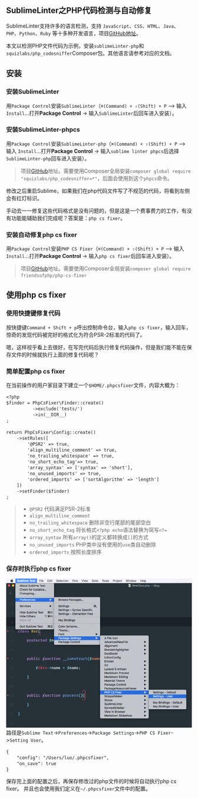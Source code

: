 ## SublimeLinter之PHP代码检测与自动修复

SublimeLinter支持许多的语言检测，支持 `JavaScript`、`CSS`、`HTML`、`Java`、`PHP`、`Python`、`Ruby` 等十多种开发语言，项目[GitHub地址](https://github.com/SublimeLinter/SublimeLinter)。

本文以检测PHP文件代码为示例，安装`sublimeLinter-php`和`squizlabs/php_codesniffer`Composer包。其他语言请参考对应的文档。

## 安装

### 安装SublimeLinter

用`Package Control`安装`SublimeLinter`（`⌘(Command) + ⇧(Shift) + P` –> 输入 `Install`…打开**Package Control** -> 输入`SublimeLinter`后回车进入安装）。


### 安装SublimeLinter-phpcs

用`Package Control`安装`SublimeLinter-php`（`⌘(Command) + ⇧(Shift) + P` –> 输入 `Install`…打开**Package Control** -> 输入`sublime linter phpcs`后选择`SublimeLinter-php`回车进入安装）。

> 项目[GitHub](https://github.com/SublimeLinter/SublimeLinter-phpcs)地址。需要使用Composer全局安装`composer global require "squizlabs/php_codesniffer=*"`，后面会使用到这个`phpcs`命令。


修改之后重启Sublime，如果我们在php代码文件写了不规范的代码，将看到左侧会有红灯标识。

手动去一一修复这些代码格式是没有问题的，但是这是一个费事费力的工作，有没有功能能辅助我们完成呢？答案是：`php cs fixer`。


### 安装自动修复php cs fixer

用`Package Control`安装`PHP CS Fixer`（`⌘(Command) + ⇧(Shift) + P` –> 输入 `Install`…打开**Package Control** -> 输入`php cs fixer`后回车进入安装）。

> 项目[GitHub](https://github.com/adael/SublimePhpCsFixer)地址。需要使用Composer全局安装`composer global require friendsofphp/php-cs-fixer`

## 使用php cs fixer

### 使用快捷键修复代码
按快捷键`Command + Shift + p`呼出控制命令台，输入`php cs fixer`，输入回车，惊奇的发现代码被完好的格式化为符合PSR-2标准的代码了。


嗯，这样视乎看上去很好，在写完代码后执行修复代码操作，但是我们能不能在保存文件的时候就执行上面的修复代码呢？


### 简单配置php cs fixer

在当前操作的用户家目录下建立一个`$HOME/.phpcsfixer`文件，内容大概为：

```
<?php
$finder = PhpCsFixer\Finder::create()
          ->exclude('tests/')
          ->in(__DIR__)
;

return PhpCsFixer\Config::create()
    ->setRules([
        '@PSR2' => true,
        'align_multiline_comment' => true,
        'no_trailing_whitespace' => true,
        'no_short_echo_tag'=> true,
        'array_syntax' => ['syntax' => 'short'],
        'no_unused_imports' => true,
        'ordered_imports' => ['sortAlgorithm' => 'length']
    ])
    ->setFinder($finder)
;
```
> * `@PSR2` 代码满足PSR-2标准
> * `align_multiline_comment`
> * `no_trailing_whitespace` 删除非空行尾部的尾部空白
> * `no_short_echo_tag` 将长格式`<?php echo`语法替换为简写`<?=`
> * `array_syntax` 所有`array()`的定义都转换成`[]`的方式
> * `no_unused_imports` PHP类中没有使用的`use`类自动删除
> * `ordered_imports` 按照长度排序


### 保存时执行php cs fixer


![phpcs fixer User Setting Path](/assets/phpcs-fixer.png)
路径是`Sublime Text`->`Preferences`->`Package Settings`->`PHP CS Fixer`->`Setting User`。

```
{
    "config": "/Users/luo/.phpcsfixer",
    "on_save": true
}
```

保存完上面的配置之后，再保存修改过的php文件的时候将自动执行php cs fixer。
并且也会使用我们定义在`~/.phpcsfixer`文件中的配置。
